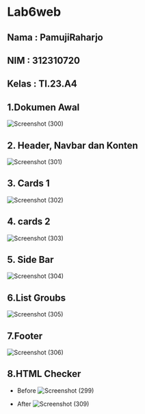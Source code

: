 # Lab6web
## Nama  : PamujiRaharjo
## NIM   : 312310720
## Kelas : TI.23.A4

## 1.Dokumen Awal
![Screenshot (300)](https://github.com/user-attachments/assets/d61dbd8a-4b76-49ba-87b6-a5c883c962f8)

## 2. Header, Navbar dan Konten
![Screenshot (301)](https://github.com/user-attachments/assets/459a0af7-b5a4-4eaa-9c26-8473e587afb2)

## 3. Cards 1
![Screenshot (302)](https://github.com/user-attachments/assets/a6df985d-f60a-48c4-8641-d8512e9242ea)

## 4. cards 2
![Screenshot (303)](https://github.com/user-attachments/assets/3711a989-27c4-43c9-b47a-b124b9d619c6)

## 5. Side Bar
![Screenshot (304)](https://github.com/user-attachments/assets/323726b9-4b9b-4af6-a359-d8b4e7514f1e)

## 6.List Groubs
![Screenshot (305)](https://github.com/user-attachments/assets/28628c64-5bde-4091-82a4-44b80a30f56d)

## 7.Footer
![Screenshot (306)](https://github.com/user-attachments/assets/c00cc68a-cf81-4142-88f3-ec978d0fec2e)

## 8.HTML Checker
- Before
![Screenshot (299)](https://github.com/user-attachments/assets/92db1e67-2d07-4cfe-96aa-1a85aede535b)

- After
![Screenshot (309)](https://github.com/user-attachments/assets/79e542df-121d-471c-8723-c982fbd9e214)


